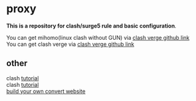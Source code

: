# proxy
**This is a repository for clash/surge5 rule and basic configuration**.


You can get mihomo(linux clash without GUN) via [clash verge github link](https://github.com/MetaCubeX/mihomo)
You can get clash verge via [clash verge github link](https://github.com/clash-verge-rev/clash-verge-rev)
## other
clash [tutorial](https://linux.do/t/topic/163682 "linux.do")  
clash [tutorial](https://wiki.metacubex.one/config/ "wiki")  
[build your own convert website](https://www.quakemachinex.com/blog/wp-content/plugins/clean-archives-reloaded/ajax-single.php?postid=297)
